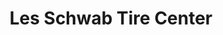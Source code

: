 ---
title: "Les Schwab Tire Center"
url: /portland/les-schwab-tire-center-northeast-broadway-2/
shop: tyres
---